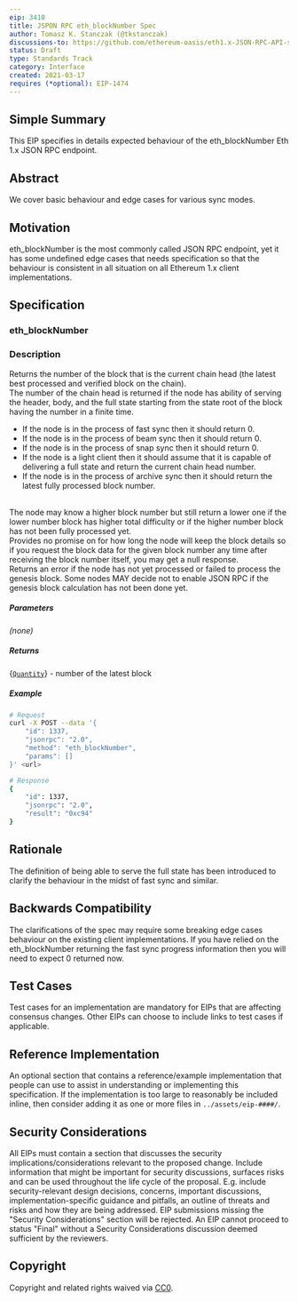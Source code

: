 ```yaml
---
eip: 3410
title: JSPON RPC eth_blockNumber Spec
author: Tomasz K. Stanczak (@tkstanczak)
discussions-to: https://github.com/ethereum-oasis/eth1.x-JSON-RPC-API-standard
status: Draft
type: Standards Track
category: Interface
created: 2021-03-17
requires (*optional): EIP-1474
---
```


## Simple Summary
This EIP specifies in details expected behaviour of the eth_blockNumber Eth 1.x JSON RPC endpoint.

## Abstract
We cover basic behaviour and edge cases for various sync modes.

## Motivation
eth_blockNumber is the most commonly called JSON RPC endpoint, yet it has some undefined edge cases that needs specification so that the behaviour is consistent in all situation on all Ethereum 1.x client implementations.

## Specification

### eth_blockNumber

### Description

Returns the number of the block that is the current chain head (the latest best processed and verified block on the chain).
<br/>The number of the chain head is returned if the node has ability of serving the header, body, and the full state starting from the state root of the block having the number in a finite time.
 * If the node is in the process of fast sync then it should return 0.
 * If the node is in the process of beam sync then it should return 0.
 * If the node is in the process of snap sync then it should return 0.
 * If the node is a light client then it should assume that it is capable of delivering a full state and return the current chain head number.
 * If the node is in the process of archive sync then it should return the latest fully processed block number.
  
<br/>The node may know a higher block number but still return a lower one if the lower number block has higher total difficulty or if the higher number block has not been fully processed yet.
<br/>Provides no promise on for how long the node will keep the block details so if you request the block data for the given block number any time after receiving the block number itself, you may get a null response.
<br/>Returns an error if the node has not yet processed or failed to process the genesis block. Some nodes MAY decide not to enable JSON RPC if the genesis block calculation has not been done yet.

##### Parameters

_(none)_

##### Returns

{[`Quantity`](https://eips.ethereum.org/EIPS/eip-1474#quantity)} - number of the latest block

##### Example

```sh
# Request
curl -X POST --data '{
    "id": 1337,
    "jsonrpc": "2.0",
    "method": "eth_blockNumber",
    "params": []
}' <url>

# Response
{
    "id": 1337,
    "jsonrpc": "2.0",
    "result": "0xc94"
}
```

## Rationale
The definition of being able to serve the full state has been introduced to clarify the behaviour in the midst of fast sync and similar.

## Backwards Compatibility
The clarifications of the spec may require some breaking edge cases behaviour on the existing client implementations. If you have relied on the eth_blockNumber returning the fast sync progress information then you will need to expect 0 returned now.

## Test Cases
Test cases for an implementation are mandatory for EIPs that are affecting consensus changes. Other EIPs can choose to include links to test cases if applicable.

## Reference Implementation
An optional section that contains a reference/example implementation that people can use to assist in understanding or implementing this specification.  If the implementation is too large to reasonably be included inline, then consider adding it as one or more files in `../assets/eip-####/`.

## Security Considerations
All EIPs must contain a section that discusses the security implications/considerations relevant to the proposed change. Include information that might be important for security discussions, surfaces risks and can be used throughout the life cycle of the proposal. E.g. include security-relevant design decisions, concerns, important discussions, implementation-specific guidance and pitfalls, an outline of threats and risks and how they are being addressed. EIP submissions missing the "Security Considerations" section will be rejected. An EIP cannot proceed to status "Final" without a Security Considerations discussion deemed sufficient by the reviewers.

## Copyright
Copyright and related rights waived via [CC0](https://creativecommons.org/publicdomain/zero/1.0/).
